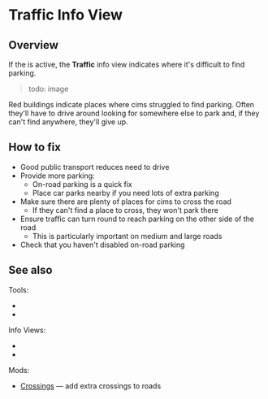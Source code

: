# Traffic Info View

## Overview

If the [](Parking-AI.md) is active, the **Traffic** info view indicates where it's difficult to find parking.

> todo: image

Red buildings indicate places where cims struggled to find parking. Often they'll have to drive around looking for somewhere else to park and, if they can't find anywhere, they'll give up.

## How to fix

* Good public transport reduces need to drive
* Provide more parking:
    * On-road parking is a quick fix
    * Place car parks nearby if you need lots of extra parking
* Make sure there are plenty of places for cims to cross the road
    * If they can't find a place to cross, they won't park there
* Ensure traffic can turn round to reach parking on the other side of the road
    * This is particularly important on medium and large roads
* Check that you haven't disabled on-road parking

## See also

Tools:

* [](Parking-Restrictions.md)
* [](Junction-Restrictions.md)

Info Views:

* [](Public-Transport-Info-View.md)
* [](Traffic-Routes-Info-View.md)

Mods:

* [Crossings](https://steamcommunity.com/sharedfiles/filedetails/?id=427258853) — add extra crossings to roads